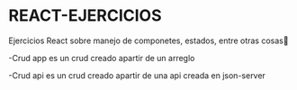 # REACT-EJERCICIOS
Ejercicios React sobre manejo de componetes, estados, entre otras cosas🤩

-Crud app es un crud creado apartir de un arreglo

-Crud api es un crud creado apartir de una api creada en json-server 
